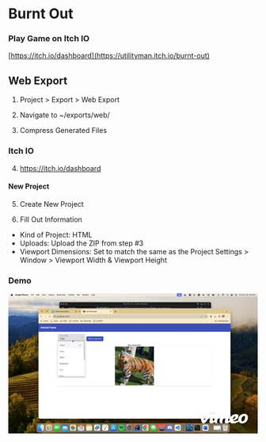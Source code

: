 # Burnt Out

### Play Game on Itch IO

[https://itch.io/dashboard](https://utilityman.itch.io/burnt-out)


## Web Export

1. Project > Export > Web Export

2. Navigate to ~/exports/web/

3. Compress Generated Files 

### Itch IO

4. https://itch.io/dashboard

#### New Project

5. Create New Project

6. Fill Out Information
- Kind of Project: HTML
- Uploads: Upload the ZIP from step #3
- Viewport Dimensions: Set to match the same as the Project Settings > Window > Viewport Width & Viewport Height

### Demo

![Game Dmeo](https://github.com/caremackin/animal-webapp-project/blob/main/animal_webapp/gif/undefined-high.gif)
